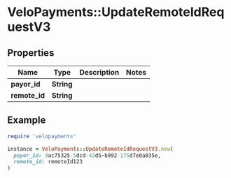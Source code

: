 # VeloPayments::UpdateRemoteIdRequestV3

## Properties

| Name | Type | Description | Notes |
| ---- | ---- | ----------- | ----- |
| **payor_id** | **String** |  |  |
| **remote_id** | **String** |  |  |

## Example

```ruby
require 'velopayments'

instance = VeloPayments::UpdateRemoteIdRequestV3.new(
  payor_id: 9ac75325-5dcd-42d5-b992-175d7e0a035e,
  remote_id: remoteId123
)
```

